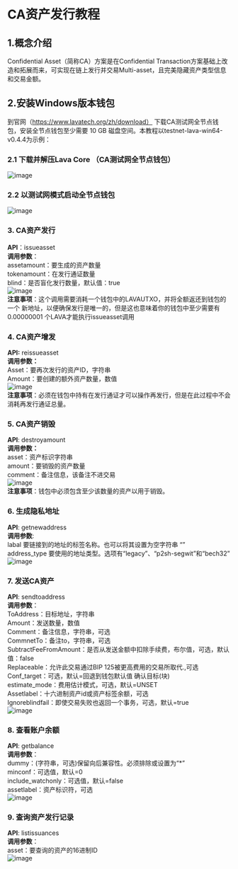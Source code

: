 # CA资产发行教程
## 1.概念介绍  
Confidential Asset（简称CA）方案是在Confidential Transaction方案基础上改造和拓展而来，可实现在链上发行并交易Multi-asset，且完美隐藏资产类型信息和交易金额。  
## 2.安装Windows版本钱包  
到官网（https://www.lavatech.org/zh/download） 下载CA测试网全节点钱包，安装全节点钱包至少需要 10 GB 磁盘空间。本教程以testnet-lava-win64-v0.4.4为示例：  
### 2.1 下载并解压Lava Core （CA测试网全节点钱包）  
![image](https://note.youdao.com/yws/api/personal/file/C0A94E21BC7C43E5B758068A733A5E80?method=download&shareKey=7f52255481208b53ff46a4f1c3cc0552)  
### 2.2 以测试网模式启动全节点钱包  
![image](https://note.youdao.com/yws/api/personal/file/F50DB7B19D5A49DBB536870E07FA49A5?method=download&shareKey=50fc1c939f944bdbace48cd81900b241)  
### 3. CA资产发行  
**API**：issueasset  
**调用参数**：  
assetamount：要生成的资产数量  
tokenamount：在发行通证数量  
blind：是否盲化发行数量，默认值：true  
![image](https://note.youdao.com/yws/api/personal/file/E2D710FAD5EF4D1FAF36465C7FBA2754?method=download&shareKey=3d39f5263c3bd3a5f80b11d9d7c242f6)  
**注意事项**：这个调用需要消耗一个钱包中的LAVAUTXO，并将全额返还到钱包的一个 新地址，以便确保发行是唯一的，但是这也意味着你的钱包中至少需要有0.00000001 个LAVA才能执行issueasset调用  
### 4. CA资产增发  
**API:** reissueasset  
**调用参数：**  
Asset：要再次发行的资产ID，字符串  
Amount：要创建的额外资产数量，数值  
![image](https://note.youdao.com/yws/api/personal/file/CBEF4E00242844B29DE17E44BF7E2142?method=download&shareKey=7c5aff57e6831efda82d3f6ae608251e)  
**注意事项**：必须在钱包中持有在发行通证才可以操作再发行，但是在此过程中不会消耗再发行通证总量。  
### 5. CA资产销毁  
**API**: destroyamount  
**调用参数：**  
asset：资产标识字符串  
amount：要销毁的资产数量  
comment：备注信息，该备注不进交易  
![image](https://note.youdao.com/yws/api/personal/file/6AAB440B35BA4D2EAADDED7992C30B40?method=download&shareKey=c19748ba1ebf88e981e03cb0ffa117ef)  
**注意事项**：钱包中必须包含至少该数量的资产以用于销毁。  
### 6. 生成隐私地址  
**API**: getnewaddress  
**调用参数**:  
labal  要链接到的地址的标签名称。也可以将其设置为空字符串 “”  
address_type  要使用的地址类型。选项有“legacy”、“p2sh-segwit”和“bech32”  
![image](https://note.youdao.com/yws/api/personal/file/5E898D94B36C48719D299DD391CDCE90?method=download&shareKey=497980723b8ceeb096a046e52ef7b3c9)  
### 7. 发送CA资产  
**API**: sendtoaddress  
**调用参数**：  
ToAddress：目标地址，字符串  
Amount：发送数量，数值  
Comment：备注信息，字符串，可选  
CommnetTo：备注to，字符串，可选  
SubtractFeeFromAmount：是否从发送金额中扣除手续费，布尔值，可选，默认值：false  
Replaceable：允许此交易通过BIP 125被更高费用的交易所取代.,可选  
Conf_target：可选，默认=回退到钱包默认值 确认目标(块)  
estimate_mode：费用估计模式，可选，默认=UNSET  
Assetlabel：十六进制资产id或资产标签余额，可选  
Ignoreblindfail：即使交易失败也返回一个事务，可选，默认=true  
![image](https://note.youdao.com/yws/api/personal/file/8C60897038D74DF58A93D77D98A3DBE3?method=download&shareKey=7fd775c610a8bd55d6813575a39f431f)  
### 8. 查看账户余额  
**API**: getbalance  
**调用参数**：  
dummy：(字符串，可选)保留向后兼容性。必须排除或设置为“*”  
minconf：可选值，默认=0  
include_watchonly：可选值，默认=false  
assetlabel：资产标识符，可选   
![image](https://note.youdao.com/yws/api/personal/file/ADC383840B1B4CFAB5CFFBF1EE35E08B?method=download&shareKey=337ff03de5f136dbeb851672b8b7f606)  
### 9. 查询资产发行记录  
**API**: listissuances  
**调用参数**：  
asset：要查询的资产的16进制ID  
![image](https://note.youdao.com/yws/api/personal/file/8A386231E5DB4EF2AB0F61BC88D26233?method=download&shareKey=d1f2a965014a17a5edc6263efe5e7ec7)

